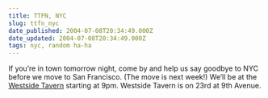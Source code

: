 ```yaml
---
title: TTFN, NYC
slug: ttfn_nyc
date_published: 2004-07-08T20:34:49.000Z
date_updated: 2004-07-08T20:34:49.000Z
tags: nyc, random ha-ha
---
```


If you’re in town tomorrow night, come by and help us say goodbye to NYC before we move to San Francisco. (The move is next week!) We’ll be at the [Westside Tavern](http://newyork.citysearch.com/review/7105010/) starting at 9pm. Westside Tavern is on 23rd at 9th Avenue.
